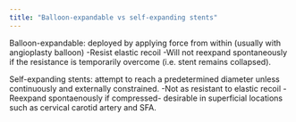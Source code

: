 ```yaml
---
title: "Balloon-expandable vs self-expanding stents"
---
```

Balloon-expandable: deployed by applying force from within (usually with angioplasty balloon)
-Resist elastic recoil
-Will not reexpand spontaneously if the resistance is temporarily overcome (i.e. stent remains collapsed).

Self-expanding stents: attempt to reach a predetermined diameter unless continuously and externally constrained.
-Not as resistant to elastic recoil
-Reexpand spontaenously if compressed- desirable in superficial locations such as cervical carotid artery and SFA.

